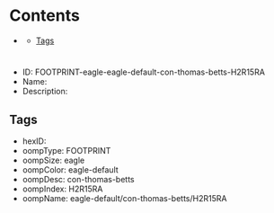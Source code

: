



Contents
========

* [](#)
	* [Tags](#tags)

# 

- ID: FOOTPRINT-eagle-eagle-default-con-thomas-betts-H2R15RA
- Name: 
- Description: 

## Tags

- hexID: 
- oompType: FOOTPRINT
- oompSize: eagle
- oompColor: eagle-default
- oompDesc: con-thomas-betts
- oompIndex: H2R15RA
- oompName: eagle-default/con-thomas-betts/H2R15RA

